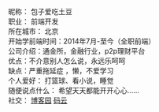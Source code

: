 昵称： 包子爱吃土豆     
职业： 前端开发      
所在城市： 北京     
开始学前端时间：2014年7月-至今（全职前端）    
公司介绍：通金所，金融行业，p2p理财平台     
优点：不介意别人怎么说，永远乐呵呵      
缺点：严重拖延症  ，懒，不爱学习    
个人爱好： 打篮球、看小说，睡觉    
随便说点什么： 希望天天都能开开心心……    
社交： [博客园](http://www.cnblogs.com) [码云](https://git.oschina.net/)
